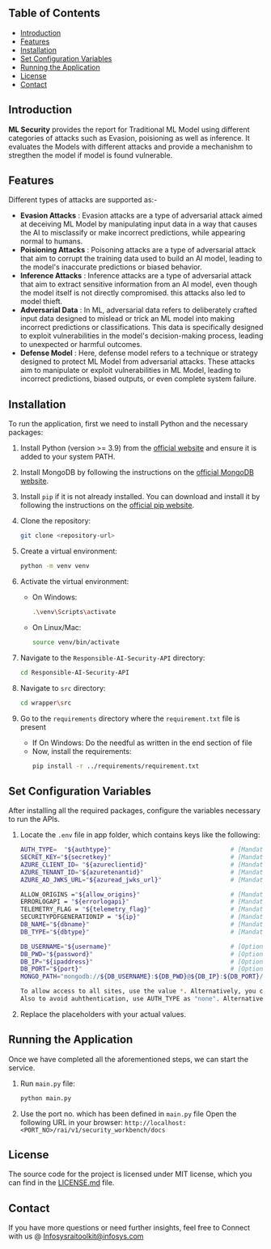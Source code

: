 ## Table of Contents
- [Introduction](#introduction)
- [Features](#features)
- [Installation](#installation)
- [Set Configuration Variables](#set-configuration-variables)
- [Running the Application](#running-the-application)
- [License](#license)
- [Contact](#contact)

## Introduction
**ML Security** provides the report for Traditional ML Model using different categories of attacks such as Evasion, poisioning as well as inference. It evaluates the Models with different attacks and provide a mechanishm to stregthen the model if model is found vulnerable.

## Features
Different types of attacks are supported as:-
- **Evasion Attacks** : Evasion attacks are a type of adversarial attack aimed at deceiving ML Model by manipulating input data in a way that causes the AI to misclassify or make incorrect predictions, while appearing normal to humans.
- **Poisioning Attacks** : Poisoning attacks are a type of adversarial attack that aim to corrupt the training data used to build an AI model, leading to the model's inaccurate predictions or biased behavior.
- **Inference Attacks** : Inference attacks are a type of adversarial attack that aim to extract sensitive information from an AI model, even though the model itself is not directly compromised. this attacks also led to model thieft.
- **Adversarial Data** : In ML, adversarial data refers to deliberately crafted input data designed to mislead or trick an ML model into making incorrect predictions or classifications. This data is specifically designed to exploit vulnerabilities in the model's decision-making process, leading to unexpected or harmful outcomes.
- **Defense Model** : Here, defense model refers to a technique or strategy designed to protect ML Model from adversarial attacks. These attacks aim to manipulate or exploit vulnerabilities in ML Model, leading to incorrect predictions, biased outputs, or even complete system failure.

## Installation
To run the application, first we need to install Python and the necessary packages:

1. Install Python (version >= 3.9) from the [official website](https://www.python.org/downloads/) and ensure it is added to your system PATH.

2. Install MongoDB by following the instructions on the [official MongoDB website](https://docs.mongodb.com/manual/installation/).

3. Install `pip` if it is not already installed. You can download and install it by following the instructions on the [official pip website](https://pip.pypa.io/en/stable/installation/).

4. Clone the repository:
    ```sh
    git clone <repository-url>
    ```

5. Create a virtual environment:
    ```sh
    python -m venv venv
    ```

6. Activate the virtual environment:
    - On Windows:
        ```sh
        .\venv\Scripts\activate
         ```
    - On Linux/Mac:
        ```sh
        source venv/bin/activate
        ```

7. Navigate to the `Responsible-AI-Security-API` directory:
    ```sh
    cd Responsible-AI-Security-API
    ```

8. Navigate to `src` directory:
    ```sh
    cd wrapper\src
    ```

9. Go to the `requirements` directory where the `requirement.txt` file is present
    - If On Windows:
        Do the needful as written in the end section of file
    - Now, install the requirements:
        ```sh
        pip install -r ../requirements/requirement.txt
        ```

## Set Configuration Variables
After installing all the required packages, configure the variables necessary to run the APIs.

1. Locate the `.env` file in app folder, which contains keys like the following:

    ```sh
    AUTH_TYPE=  "${authtype}"                                 # [Mandatory] AUTH_TYPE=  "azure" # Options: azure,jwt,none
    SECRET_KEY="${secretkey}"                                 # [Mandatory]
    AZURE_CLIENT_ID= "${azureclientid}"                       # [Mandatory]
    AZURE_TENANT_ID="${azuretenantid}"                        # [Mandatory]
    AZURE_AD_JWKS_URL="${azuread_jwks_url}"                   # [Mandatory]

    ALLOW_ORIGINS ="${allow_origins}"                         # [Mandatory] ALLOW_ORIGINS="*"  
    ERRORLOGAPI = "${errorlogapi}"                            # [Mandatory] ERRORLOGAPI=""
    TELEMETRY_FLAG = "${telemetry_flag}"                      # [Mandatory] TELEMETRY_FLAG ="False"
    SECURITYPDFGENERATIONIP = "${ip}"                         # [Mandatory] SECURITYPDFGENERATIONIP='http://localhost:80'
    DB_NAME="${dbname}"                                       # [Mandatory] DB_NAME="rai_repository"  
    DB_TYPE="${dbtype}"                                       # [Mandatory] DB_TYPE = "mongo"

    DB_USERNAME="${username}"                                 # [Optional]
    DB_PWD="${password}"                                      # [Optional]
    DB_IP="${ipaddress}"                                      # [Optional]
    DB_PORT="${port}"                                         # [Optional]
    MONGO_PATH="mongodb://${DB_USERNAME}:${DB_PWD}@${DB_IP}:${DB_PORT}/"  # [Mandatory] MONGO_PATH = "mongodb://localhost:27017/"
    
    ```
    ```sh
    To allow access to all sites, use the value *. Alternatively, you can specify a list of sites that should have access.
    Also to avoid auhthentication, use AUTH_TYPE as "none". Alternatively, you can use jwt as well as azure authantication system by passing different supported keys.
    ```

2. Replace the placeholders with your actual values.

## Running the Application
Once we have completed all the aforementioned steps, we can start the service.

1. Run `main.py` file:
    ```sh
    python main.py
    ```

2. Use the port no. which has been defined in `main.py` file
   Open the following URL in your browser:
   `http://localhost:<PORT_NO>/rai/v1/security_workbench/docs`

## License
The source code for the project is licensed under MIT license, which you can find in the [LICENSE.md](LICENSE.md) file.

## Contact
If you have more questions or need further insights, feel free to Connect with us @ Infosysraitoolkit@infosys.com
